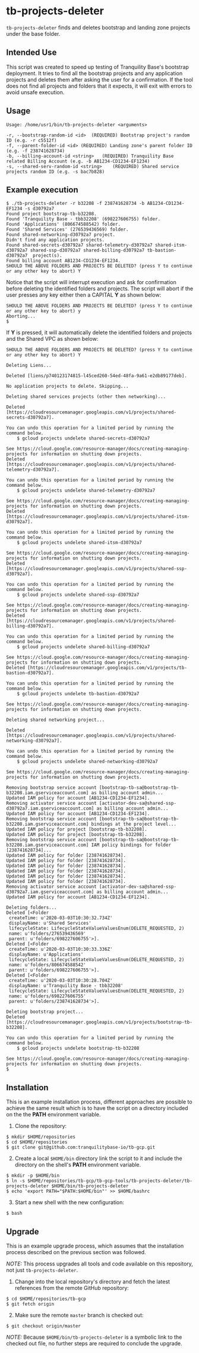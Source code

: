 tb-projects-deleter
=====================

`tb-projects-deleter` finds and deletes bootstrap and landing zone projects under the base folder.

Intended Use
------------

This script was created to speed up testing of Tranquility Base's bootstrap deployment. It tries to find all the bootstrap projects and any application projects and deletes them after asking the user for a confirmation. If the tool does not find all projects and folders that it expects, it will exit with errors to avoid unsafe execution.

Usage
-----

```
Usage: /home/usr1/bin/tb-projects-deleter <arguments>

-r, --bootstrap-random-id <id>	(REQUIRED) Bootstrap project's random ID (e.g. -r c5512f)
-f, --parent-folder-id <id>	(REQUIRED) Landing zone's parent folder ID (e.g. -f 238741628734)
-b, --billing-account-id <string>	(REQUIRED) Tranquility Base related Billing Account (e.g. -b AB1234-CD1234-EF1234)
-s, --shared-serv-random-id <string>	(REQUIRED) Shared service projects random ID (e.g. -s bac7b828)
```

Example execution
-----------------

```
$ ./tb-projects-deleter -r b32208 -f 238741628734 -b AB1234-CD1234-EF1234 -s d30792a7
Found project bootstrap-tb-b32208.
Found 'Tranquility Base - tbb32208' (698227606755) folder.
Found 'Applications' (806674588542) folder.
Found 'Shared Services' (276539436569) folder.
Found shared-networking-d30792a7 project.
Didn't find any application projects.
Found shared-secrets-d30792a7 shared-telemetry-d30792a7 shared-itsm-d30792a7 shared-ssp-d30792a7 shared-billing-d30792a7 tb-bastion-d30792a7  project(s).
Found billing account AB1234-CD1234-EF1234.
SHOULD THE ABOVE FOLDERS AND PROJECTS BE DELETED? (press Y to continue or any other key to abort) Y
```

Notice that the script will interrupt execution and ask for confirmation before deleting the identified folders and projects. The script will abort if the user presses any key either then a CAPITAL **Y** as shown below:

```
SHOULD THE ABOVE FOLDERS AND PROJECTS BE DELETED? (press Y to continue or any other key to abort) y
Aborting...
$
```

If **Y** is pressed, it will automatically delete the identified folders and projects and the Shared VPC as shown below:

```
SHOULD THE ABOVE FOLDERS AND PROJECTS BE DELETED? (press Y to continue or any other key to abort) Y

Deleting Liens...

Deleted [liens/p740123174815-l45ced260-54ed-48fa-9a61-e2db89177deb].

No application projects to delete. Skipping...

Deleting shared services projects (other then networking)...

Deleted [https://cloudresourcemanager.googleapis.com/v1/projects/shared-secrets-d30792a7].

You can undo this operation for a limited period by running the command below.
    $ gcloud projects undelete shared-secrets-d30792a7

See https://cloud.google.com/resource-manager/docs/creating-managing-projects for information on shutting down projects.
Deleted [https://cloudresourcemanager.googleapis.com/v1/projects/shared-telemetry-d30792a7].

You can undo this operation for a limited period by running the command below.
    $ gcloud projects undelete shared-telemetry-d30792a7

See https://cloud.google.com/resource-manager/docs/creating-managing-projects for information on shutting down projects.
Deleted [https://cloudresourcemanager.googleapis.com/v1/projects/shared-itsm-d30792a7].

You can undo this operation for a limited period by running the command below.
    $ gcloud projects undelete shared-itsm-d30792a7

See https://cloud.google.com/resource-manager/docs/creating-managing-projects for information on shutting down projects.
Deleted [https://cloudresourcemanager.googleapis.com/v1/projects/shared-ssp-d30792a7].

You can undo this operation for a limited period by running the command below.
    $ gcloud projects undelete shared-ssp-d30792a7

See https://cloud.google.com/resource-manager/docs/creating-managing-projects for information on shutting down projects.
Deleted [https://cloudresourcemanager.googleapis.com/v1/projects/shared-billing-d30792a7].

You can undo this operation for a limited period by running the command below.
    $ gcloud projects undelete shared-billing-d30792a7

See https://cloud.google.com/resource-manager/docs/creating-managing-projects for information on shutting down projects.
Deleted [https://cloudresourcemanager.googleapis.com/v1/projects/tb-bastion-d30792a7].

You can undo this operation for a limited period by running the command below.
    $ gcloud projects undelete tb-bastion-d30792a7

See https://cloud.google.com/resource-manager/docs/creating-managing-projects for information on shutting down projects.

Deleting shared networking project...

Deleted [https://cloudresourcemanager.googleapis.com/v1/projects/shared-networking-d30792a7].

You can undo this operation for a limited period by running the command below.
    $ gcloud projects undelete shared-networking-d30792a7

See https://cloud.google.com/resource-manager/docs/creating-managing-projects for information on shutting down projects.

Removing bootstrap service account [bootstrap-tb-sa@bootstrap-tb-b32208.iam.gserviceaccount.com] as billing account admin...
Updated IAM policy for account [AB1234-CD1234-EF1234].
Removing activator service account [activator-dev-sa@shared-ssp-d30792a7.iam.gserviceaccount.com] as billing account admin...
Updated IAM policy for account [AB1234-CD1234-EF1234].
Removing bootstrap service account [bootstrap-tb-sa@bootstrap-tb-b32208.iam.gserviceaccount.com] bindings at the project level...
Updated IAM policy for project [bootstrap-tb-b32208].
Updated IAM policy for project [bootstrap-tb-b32208].
Removing bootstrap service account [bootstrap-tb-sa@bootstrap-tb-b32208.iam.gserviceaccount.com] IAM policy bindings for folder [238741628734]...
Updated IAM policy for folder [238741628734].
Updated IAM policy for folder [238741628734].
Updated IAM policy for folder [238741628734].
Updated IAM policy for folder [238741628734].
Updated IAM policy for folder [238741628734].
Updated IAM policy for folder [238741628734].
Removing activator service account [activator-dev-sa@shared-ssp-d30792a7.iam.gserviceaccount.com] as billing account admin...
Updated IAM policy for account [AB1234-CD1234-EF1234].

Deleting folders...
Deleted [<Folder
 createTime: u'2020-03-03T10:30:32.734Z'
 displayName: u'Shared Services'
 lifecycleState: LifecycleStateValueValuesEnum(DELETE_REQUESTED, 2)
 name: u'folders/276539436569'
 parent: u'folders/698227606755'>].
Deleted [<Folder
 createTime: u'2020-03-03T10:30:33.336Z'
 displayName: u'Applications'
 lifecycleState: LifecycleStateValueValuesEnum(DELETE_REQUESTED, 2)
 name: u'folders/806674588542'
 parent: u'folders/698227606755'>].
Deleted [<Folder
 createTime: u'2020-03-03T10:30:28.704Z'
 displayName: u'Tranquility Base - tbb32208'
 lifecycleState: LifecycleStateValueValuesEnum(DELETE_REQUESTED, 2)
 name: u'folders/698227606755'
 parent: u'folders/238741628734'>].

Deleting bootstrap project...
Deleted [https://cloudresourcemanager.googleapis.com/v1/projects/bootstrap-tb-b32208].

You can undo this operation for a limited period by running the command below.
    $ gcloud projects undelete bootstrap-tb-b32208

See https://cloud.google.com/resource-manager/docs/creating-managing-projects for information on shutting down projects.
$
```

Installation
------------

This is an example installation process, different approaches are possible to achieve the same result which is to have the script on a directory included on the the **PATH** environment variable.

1. Clone the repository:

```
$ mkdir $HOME/repositories
$ cd $HOME/repositories
$ git clone git@github.com:tranquilitybase-io/tb-gcp.git
```

2. Create a local `$HOME/bin` directory link the script to it and include the directory on the shell's **PATH** environment variable.

```
$ mkdir -p $HOME/bin
$ ln -s $HOME/repositories/tb-gcp/tb-gcp-tools/tb-projects-deleter/tb-projects-deleter $HOME/bin/tb-projects-deleter
$ echo 'export PATH="$PATH:$HOME/bin"' >> $HOME/bashrc
```

3. Start a new shell with the new configuration:

```
$ bash
```

Upgrade
-------

This is an example upgrade process, which assumes that the installation process described on the previous section was followed.

*NOTE:* This process upgrades all tools and code available on this repository, not just `tb-projects-deleter`.

1. Change into the local repository's directory and fetch the latest references from the remote GitHub repository:

```
$ cd $HOME/repositories/tb-gcp
$ git fetch origin
```

2. Make sure the remote `master` branch is checked out:

```
$ git checkout origin/master
```

*NOTE:* Because `$HOME/bin/tb-projects-deleter` is a symbolic link to the checked out file, no further steps are required to conclude the upgrade.
